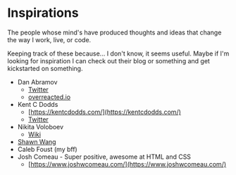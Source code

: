 # Inspirations

The people whose mind's have produced thoughts and ideas that change the way I work, live, or code.

Keeping track of these because... I don't know, it seems useful. Maybe if I'm looking for inspiration I can check out their blog or something and get kickstarted on something.

* Dan Abramov
  * [Twitter](https://twitter.com/dan_abramov)
  * [overreacted.io](https://overreacted.io/)
* Kent C Dodds
  * [https://kentcdodds.com/](https://kentcdodds.com/)
  * [Twitter](https://twitter.com/kentcdodds)
* Nikita Voloboev
  * [Wiki](https://wiki.nikitavoloboev.xyz/)
* [Shawn Wang](https://swyx.io)
* Caleb Foust \(my bff\)
* Josh Comeau - Super positive, awesome at HTML and CSS
  * [https://www.joshwcomeau.com/](https://www.joshwcomeau.com/)

